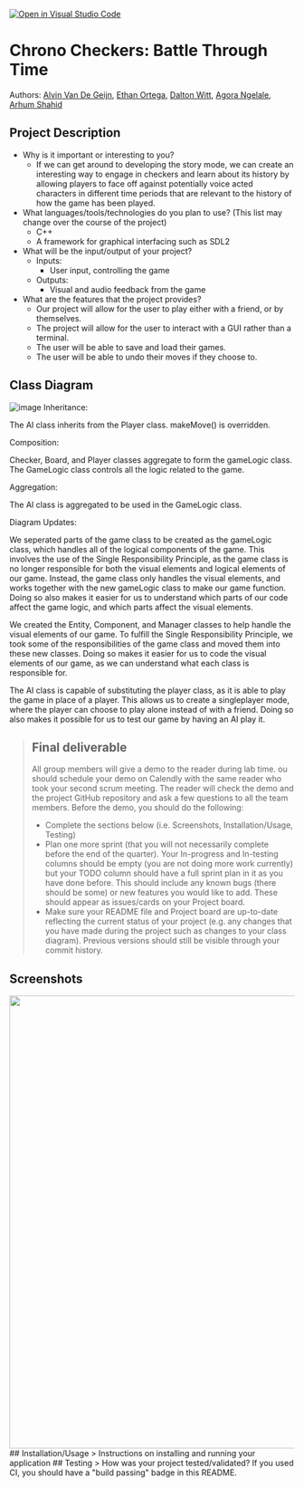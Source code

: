 [![Open in Visual Studio Code](https://classroom.github.com/assets/open-in-vscode-c66648af7eb3fe8bc4f294546bfd86ef473780cde1dea487d3c4ff354943c9ae.svg)](https://classroom.github.com/online_ide?assignment_repo_id=9909951&assignment_repo_type=AssignmentRepo)
 
# Chrono Checkers: Battle Through Time
 
 Authors: [Alvin Van De Geijn](https://github.com/avan046), [Ethan Ortega](https://github.com/YoungsterEthan), [Dalton Witt](https://github.com/citrushappy), [Agora Ngelale](https://github.com/AgoraNgelale), [Arhum Shahid](https://github.com/codingwitharhum)

## Project Description
  * Why is it important or interesting to you?
    * If we can get around to developing the story mode, we can create an interesting way to engage in checkers and learn about its history by allowing players to face off against potentially voice acted characters in different time periods that are relevant to the history of how the game has been played.
  * What languages/tools/technologies do you plan to use? (This list may change over the course of the project)
    * C++
    * A framework for graphical interfacing such as SDL2
  * What will be the input/output of your project?
    * Inputs:
      * User input, controlling the game
    * Outputs:
      * Visual and audio feedback from the game
  * What are the features that the project provides?
    * Our project will allow for the user to play either with a friend, or by themselves.
    * The project will allow for the user to interact with a GUI rather than a terminal.
    * The user will be able to save and load their games.
    * The user will be able to undo their moves if they choose to.


## Class Diagram
![image](https://user-images.githubusercontent.com/100615723/221384062-35e201ac-90d9-4330-b25e-33e9f6866aa6.png)
Inheritance: 

The AI class inherits from the Player class. makeMove() is overridden.

Composition: 

Checker, Board, and Player classes aggregate to form the gameLogic class. The GameLogic class controls all the logic related to the game.

Aggregation:

The AI class is aggregated to be used in the GameLogic class.

Diagram Updates:

We seperated parts of the game class to be created as the gameLogic class, which handles all of the logical components of the game. This involves the use of the Single Responsibility Principle, as the game class is no longer responsible for both the visual elements and logical elements of our game. Instead, the game class only handles the visual elements, and works together with the new gameLogic class to make our game function. Doing so also makes it easier for us to understand which parts of our code affect the game logic, and which parts affect the visual elements.

We created the Entity, Component, and Manager classes to help handle the visual elements of our game. To fulfill the Single Responsibility Principle, we took some of the responsibilities of the game class and moved them into these new classes. Doing so makes it easier for us to code the visual elements of our game, as we can understand what each class is responsible for.

The AI class is capable of substituting the player class, as it is able to play the game in place of a player. This allows us to create a singleplayer mode, where the player can choose to play alone instead of with a friend. Doing so also makes it possible for us to test our game by having an AI play it.
 
 > ## Final deliverable
 > All group members will give a demo to the reader during lab time. ou should schedule your demo on Calendly with the same reader who took your second scrum meeting. The reader will check the demo and the project GitHub repository and ask a few questions to all the team members. 
 > Before the demo, you should do the following:
 > * Complete the sections below (i.e. Screenshots, Installation/Usage, Testing)
 > * Plan one more sprint (that you will not necessarily complete before the end of the quarter). Your In-progress and In-testing columns should be empty (you are not doing more work currently) but your TODO column should have a full sprint plan in it as you have done before. This should include any known bugs (there should be some) or new features you would like to add. These should appear as issues/cards on your Project board.
 > * Make sure your README file and Project board are up-to-date reflecting the current status of your project (e.g. any changes that you have made during the project such as changes to your class diagram). Previous versions should still be visible through your commit history. 
 
 ## Screenshots
 <img src="https://i.imgur.com/lI0hO01.png" width="860" height="800">
 ## Installation/Usage
 > Instructions on installing and running your application
 ## Testing
 > How was your project tested/validated? If you used CI, you should have a "build passing" badge in this README.
 

